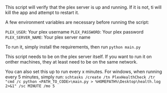 This script will verify that the plex server is up and running. If it is not, ti will kill the app and attempt to restart it.

A few environment variables are necessary before running the script:

`PLEX_USER`: Your plex username
`PLEX_PASSWORD`: Your plex password
`PLEX_SERVER_NAME`: Your plex server name

To run it, simply install the requirements, then run `python main.py`

This script needs to be on the plex server itself. If you want to run it on onther machines, they at least need to be on the same network.

You can also set this up to run every x minutes. For windows, when running every 5 minutes, simply run:
`schtasks /create /tn PlexHealthCheck /tr "cmd /c python <PATH_TO_CODE>\main.py > %HOMEPATH%\Desktop\health.log 2>&1" /sc MINUTE /mo 5`
